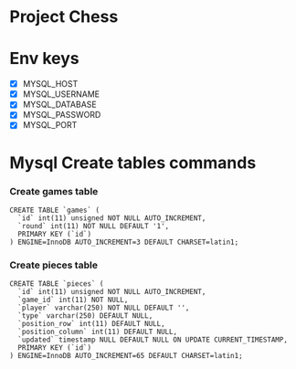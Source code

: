 # Project Chess

# Env keys

- [x] MYSQL_HOST
- [x] MYSQL_USERNAME
- [x] MYSQL_DATABASE
- [x] MYSQL_PASSWORD
- [x] MYSQL_PORT

# Mysql Create tables commands

### Create **games** table

```
CREATE TABLE `games` (
  `id` int(11) unsigned NOT NULL AUTO_INCREMENT,
  `round` int(11) NOT NULL DEFAULT '1',
  PRIMARY KEY (`id`)
) ENGINE=InnoDB AUTO_INCREMENT=3 DEFAULT CHARSET=latin1;
```

### Create **pieces** table

```
CREATE TABLE `pieces` (
  `id` int(11) unsigned NOT NULL AUTO_INCREMENT,
  `game_id` int(11) NOT NULL,
  `player` varchar(250) NOT NULL DEFAULT '',
  `type` varchar(250) DEFAULT NULL,
  `position_row` int(11) DEFAULT NULL,
  `position_column` int(11) DEFAULT NULL,
  `updated` timestamp NULL DEFAULT NULL ON UPDATE CURRENT_TIMESTAMP,
  PRIMARY KEY (`id`)
) ENGINE=InnoDB AUTO_INCREMENT=65 DEFAULT CHARSET=latin1;
```